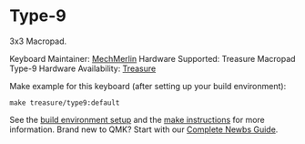 # Type-9

3x3 Macropad.

Keyboard Maintainer: [MechMerlin](https://github.com/mechmerlin)
Hardware Supported: Treasure Macropad Type-9
Hardware Availability: [Treasure](http://macropad.co/)

Make example for this keyboard (after setting up your build environment):

    make treasure/type9:default

See the [build environment setup](https://docs.qmk.fm/#/getting_started_build_tools) and the [make instructions](https://docs.qmk.fm/#/getting_started_make_guide) for more information. Brand new to QMK? Start with our [Complete Newbs Guide](https://docs.qmk.fm/#/newbs).
